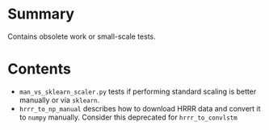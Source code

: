 # Summary
Contains obsolete work or small-scale tests.
# Contents
- `man_vs_sklearn_scaler.py` tests if performing standard scaling is better manually or via `sklearn`.
- `hrrr_to_np_manual` describes how to download HRRR data and convert it to `numpy` manually. Consider this deprecated for `hrrr_to_convlstm`

